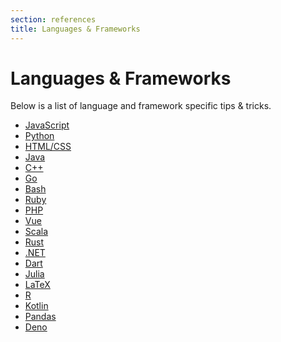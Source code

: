 ```yaml
---
section: references
title: Languages & Frameworks
---
```


<script context="module">
  export const prerender = true;
</script>

# Languages & Frameworks

Below is a list of language and framework specific tips & tricks.

- [JavaScript](/docs/languages/javascript)
- [Python](/docs/languages/python)
- [HTML/CSS](/docs/languages/html)
- [Java](/docs/languages/java)
- [C++](/docs/languages/cpp)
- [Go](/docs/languages/go)
- [Bash](/docs/languages/bash)
- [Ruby](/docs/languages/ruby)
- [PHP](/docs/languages/php)
- [Vue](/docs/languages/vue)
- [Scala](/docs/languages/scala)
- [Rust](/docs/languages/rust)
- [.NET](/docs/languages/dotnet)
- [Dart](/docs/languages/dart)
- [Julia](/docs/languages/julia)
- [LaTeX](/docs/languages/latex)
- [R](/docs/languages/r)
- [Kotlin](/docs/languages/kotlin)
- [Pandas](/docs/languages/python#pandas)
- [Deno](/docs/languages/deno)
